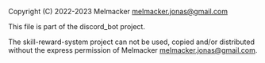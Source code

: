 Copyright (C) 2022-2023 Melmacker melmacker.jonas@gmail.com

This file is part of the discord_bot project.

The skill-reward-system project can not be used, copied and/or distributed without the express permission of Melmacker melmacker.jonas@gmail.com.
